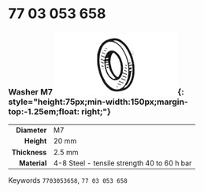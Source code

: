 # 77 03 053 658

### Washer M7 ![](../assets/images/parts/washer.png){: style="height:75px;min-width:150px;margin-top:-1.25em;float: right;"}

|   |   |
|---:|---|
**Diameter** | M7
**Height** |20 mm
**Thickness** |2.5 mm
**Material** | 4-8 Steel - tensile strength 40 to 60 h bar

Keywords `7703053658`, `77 03 053 658`

